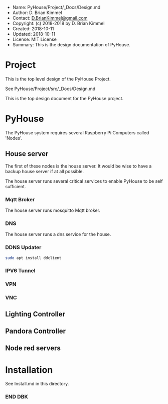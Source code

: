 * Name:      PyHouse/Project/_Docs/Design.md
* Author:    D. Brian Kimmel
* Contact:   D.BrianKimmel@gmail.com
* Copyright: (c) 2018-2018 by D. Brian Kimmel
* Created:   2018-10-11
* Updated:   2018-10-11
* License:   MIT License
* Summary:   This is the design documentation of PyHouse.

# Project

This is the top level design of the PyHouse Project.

See PyHouse/Project/src/_Docs/Design.md 

This is the top design document for the PyHouse project.

# PyHouse

The PyHouse system requires several Raspberry Pi Computers called 'Nodes'.

## House server
The first of these nodes is the house server.
It would be wise to have a backup house server if at all possible.

The house server runs several critical services to enable PyHouse to be self sufficient.

### Mqtt Broker
The house server runs mosquitto Mqtt broker.

### DNS
The house server runs a dns service for the house.

### DDNS Updater
```bash
sudo apt install ddclient
```

### IPV6 Tunnel

### VPN

### VNC



## Lighting Controller

## Pandora Controller

## Node red servers



# Installation

See Install.md in this directory.



### END DBK
